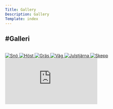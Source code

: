 ```yaml
---
Title: Gallery
Description: Gallery
Template: index
---
```


#Galleri
--------------------------
<br>
<div class="gallery-container">
    <a href="%base_url%/image/skiing.jpg" target="_self">
        <picture>
            <source media="(max-width: 460px)" srcset="%base_url%/image/skiing.jpg&w=440&q=80">
            <source media="(min-width: 801px)" srcset="%base_url%/image/skiing.jpg&w=350&q=80">
            <img src="%base_url%/image/skiing.jpg&w=800&q=80" alt="Snö">
        </picture>
    </a>
    <a href="%base_url%/image/autumn.jpg" target="_self">
        <picture>
            <source media="(max-width: 460px)" srcset="%base_url%/image/autumn.jpg&w=440&q=80">
            <source media="(min-width: 801px)" srcset="%base_url%/image/autumn.jpg&w=350&q=80">
            <img src="%base_url%/image/autumn.jpg&w=800&q=80" alt="Höst">
        </picture>
    </a>
    <a href="%base_url%/image/grass.jpg" target="_self">
        <picture>
            <source media="(max-width: 460px)" srcset="%base_url%/image/grass.jpg&w=440&q=80">
            <source media="(min-width: 801px)" srcset="%base_url%/image/grass.jpg&w=350&height=234&q=80&crop-to-fit">
            <img src="%base_url%/image/grass.jpg&w=800&q=80" alt="Gräs">
        </picture>
    </a>
    <a href="%base_url%/image/road.jpg" target="_self">
        <picture>
            <source media="(max-width: 460px)" srcset="%base_url%/image/road.jpg&w=440&q=80">
            <source media="(min-width: 801px)" srcset="%base_url%/image/road.jpg&w=350&q=80">
            <img src="%base_url%/image/road.jpg&w=800&q=80" alt="Väg">
        </picture>
    </a>
    <a href="%base_url%/image/star.jpg" target="_self">
        <picture>
            <source media="(max-width: 460px)" srcset="%base_url%/image/star.jpg&w=440&q=80">
            <source media="(min-width: 801px)" srcset="%base_url%/image/star.jpg&w=350&height=234&q=80&crop-to-fit">
            <img src="%base_url%/image/star.jpg&w=800&q=80" alt="Julstjärna">
        </picture>
    </a>
    <a href="%base_url%/image/ship.jpg" target="_self">
        <picture>
            <source media="(max-width: 460px)" srcset="%base_url%/image/ship.jpg&w=440&q=80">
            <source media="(min-width: 801px)" srcset="%base_url%/image/ship.jpg&w=350&q=80">
            <img src="%base_url%/image/ship.jpg&w=800&q=80" alt="Skepp">
        </picture>
    </a>
</div>

<div class="video-container">
    <iframe src="https://www.youtube.com/embed/kt4Z2AA5Kj0?start=10" title="YouTube video player" frameborder="0" allow="accelerometer; autoplay; clipboard-write; encrypted-media; gyroscope; picture-in-picture" allowfullscreen></iframe>
</div>
